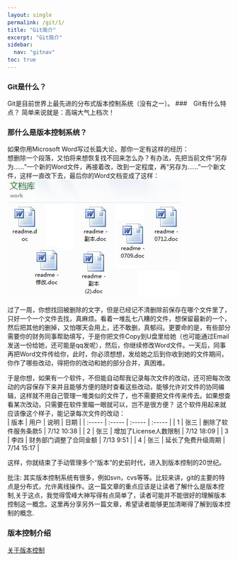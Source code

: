 ```yaml
---
layout: single
permalink: /git/1/
title: "Git简介"
excerpt: "Git简介"
sidebar:
  nav: "gitnav"
toc: true
---
```


### Git是什么？
Git是目前世界上最先进的分布式版本控制系统（没有之一）。
###　Git有什么特点？
简单来说就是：高端大气上档次！  
### 那什么是版本控制系统？
如果你用Microsoft Word写过长篇大论，那你一定有这样的经历：  
想删除一个段落，又怕将来想恢复找不回来怎么办？有办法，先把当前文件“另存为……”一个新的Word文件，再接着改，改到一定程度，再“另存为……”一个新文件，这样一直改下去，最后你的Word文档变成了这样：
![git教程　pic1](/assets/images/gitimg/1)  

过了一周，你想找回被删除的文字，但是已经记不清删除前保存在哪个文件里了，只好一个一个文件去找，真麻烦。看着一堆乱七八糟的文件，想保留最新的一个，然后把其他的删掉，又怕哪天会用上，还不敢删，真郁闷。更要命的是，有些部分需要你的财务同事帮助填写，于是你把文件Copy到U盘里给她（也可能通过Email发送一份给她，还可能是qq发呢），然后，你继续修改Word文件。一天后，同事再把Word文件传给你，此时，你必须想想，发给她之后到你收到她的文件期间，你作了哪些改动，得把你的改动和她的部分合并，真困难。  

于是你想，如果有一个软件，不但能自动帮我记录每次文件的改动，还可把每次改动的内容保存下来并且能够方便的随时查看这些改动，能够允许对文件的协同编辑，这样就不用自己管理一堆类似的文件了，也不需要把文件传来传去。如果想查看某次改动，只需要在软件里瞄一眼就可以，岂不是很方便？
这个软件用起来就应该像这个样子，能记录每次文件的改动：  
| 版本 | 用户 | 说明 | 日期 |
| :----- | :----- | :----- | :----- |
| 1 | 张三 | 删除了软件服务条款5 | 7/12 10:38 |
| 2 | 张三 | 增加了License人数限制 | 7/12 18:09 |
| 3 | 李四 | 财务部门调整了合同金额 | 7/13 9:51 |
| 4 | 张三 | 延长了免费升级周期 | 7/14 15:17 |

这样，你就结束了手动管理多个“版本”的史前时代，进入到版本控制的20世纪。

批注: 其实版本控制系统有很多，例如svn，cvs等等。比较来讲，git的主要的特点是分布式，允许离线操作。这一篇文章的重点应该是让读者了解什么是版本控制,关于这点，我觉得雪峰大神写得有点简单了，读者可能并不能很好的理解版本控制这一概念。这里再分享另外一篇文章，希望读者能够更加清晰得了解到版本控制的概念.

### 版本控制介绍
[关于版本控制](https://git-scm.com/book/zh/v2/%E8%B5%B7%E6%AD%A5-%E5%85%B3%E4%BA%8E%E7%89%88%E6%9C%AC%E6%8E%A7%E5%88%B6)
